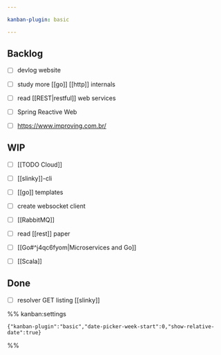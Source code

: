 ```yaml
---

kanban-plugin: basic

---
```


## Backlog

- [ ] devlog website
- [ ] study more [[go]] [[http]] internals
- [ ] read [[REST|restful]] web services
- [ ] Spring Reactive Web
- [ ] https://www.improving.com.br/


## WIP

- [ ] [[TODO Cloud]]
- [ ] [[slinky]]-cli
- [ ] [[go]] templates
- [ ] create websocket client
- [ ] [[RabbitMQ]]
- [ ] read [[rest]] paper
- [ ] [[Go#^j4qc6fyom|Microservices and Go]]
- [ ] [[Scala]]


## Done

- [ ] resolver GET listing [[slinky]]




%% kanban:settings
```
{"kanban-plugin":"basic","date-picker-week-start":0,"show-relative-date":true}
```
%%
